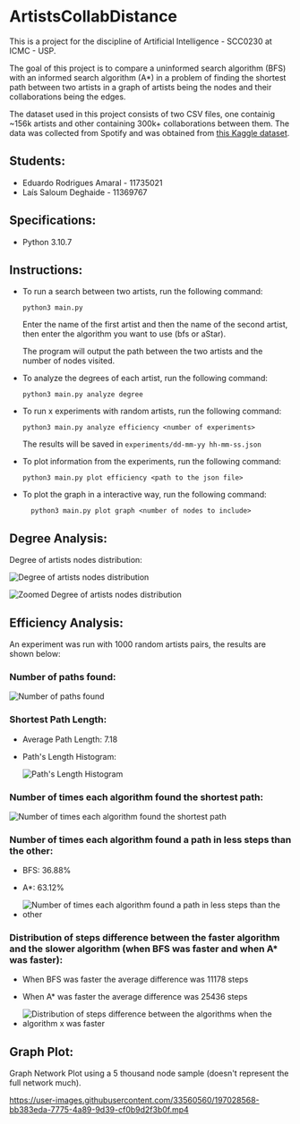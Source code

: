 # ArtistsCollabDistance

This is a project for the discipline of Artificial Intelligence - SCC0230 at ICMC - USP.

The goal of this project is to compare a uninformed search algorithm (BFS) with an informed search algorithm (A\*) in a problem of finding the shortest path between two artists in a graph of artists being the nodes and their collaborations being the edges.

The dataset used in this project consists of two CSV files, one containig ~156k artists and other containing 300k+ collaborations between them. The data was collected from Spotify and was obtained from [this Kaggle dataset](https://www.kaggle.com/datasets/jfreyberg/spotify-artist-feature-collaboration-network).

## Students:

- Eduardo Rodrigues Amaral - 11735021
- Laís Saloum Deghaide - 11369767

## Specifications:

- Python 3.10.7

## Instructions:

- To run a search between two artists, run the following command:

  ```
  python3 main.py
  ```

  Enter the name of the first artist and then the name of the second artist, then enter the algorithm you want to use (bfs or aStar).

  The program will output the path between the two artists and the number of nodes visited.

- To analyze the degrees of each artist, run the following command:

  ```
  python3 main.py analyze degree
  ```

- To run x experiments with random artists, run the following command:

  ```
  python3 main.py analyze efficiency <number of experiments>
  ```

  The results will be saved in `experiments/dd-mm-yy hh-mm-ss.json`

- To plot information from the experiments, run the following command:
  ```
  python3 main.py plot efficiency <path to the json file>
  ```
- To plot the graph in a interactive way, run the following command:
  ```
    python3 main.py plot graph <number of nodes to include>
  ```

## Degree Analysis:

Degree of artists nodes distribution:

![Degree of artists nodes distribution](./figures/degreeDist.png)

![Zoomed Degree of artists nodes distribution](./figures/degreeDistZoomed.png)

## Efficiency Analysis:

An experiment was run with 1000 random artists pairs, the results are shown below:

### Number of paths found:

![Number of paths found](./figures/pathFound.png)

### Shortest Path Length:

- Average Path Length:
  7.18
- Path's Length Histogram:

  ![Path's Length Histogram](./figures/minPathSizeDist.png)

### Number of times each algorithm found the shortest path:

![Number of times each algorithm found the shortest path](./figures/bestAlgPathSize.png)

### Number of times each algorithm found a path in less steps than the other:

- BFS:
  36.88%

- A\*:
  63.12%
- ![Number of times each algorithm found a path in less steps than the other](./figures/bestAlgStepSize.png)

### Distribution of steps difference between the faster algorithm and the slower algorithm (when BFS was faster and when A\* was faster):

- When BFS was faster the average difference was 11178 steps

- When A\* was faster the average difference was 25436 steps

- ![Distribution of steps difference between the algorithms when the algorithm x was faster](./figures/stepDifference.png)

## Graph Plot:

Graph Network Plot using a 5 thousand node sample (doesn't represent the full network much).

https://user-images.githubusercontent.com/33560560/197028568-bb383eda-7775-4a89-9d39-cf0b9d2f3b0f.mp4
